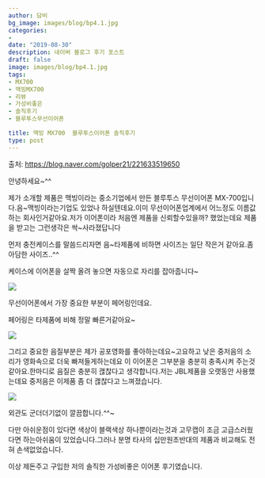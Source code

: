 ```yaml
---
author: 담비
bg_image: images/blog/bp4.1.jpg
categories:
- 
date: "2019-08-30"
description: 네이버 블로그 후기 포스트
draft: false
image: images/blog/bp4.1.jpg
tags:
- MX700
- 맥빙MX700
- 리뷰 
- 가성비좋은
- 솔직후기
- 블루투스무선이어폰

title: 맥빙 MX700  블루투스이어폰 솔직후기
type: post
---
```


출처: https://blog.naver.com/golper21/221633519650

안녕하세요~^^

제가 소개할 제품은 맥빙이라는 중소기업에서 만든 블루투스 무선이어폰 MX-700입니다.음~맥빙이라는기업도 있었나 하실텐데요.이미 무선이어폰업계에서 어느정도 이름값하는 회사인거같아요.저가 이어폰이라 처음엔 제품을 신뢰할수있을까? 했었는데요 제품을 받고는 그런생각은 싹~사라졌답니다

먼저 충전케이스를 말씀드리자면 음~타제품에 비하면 사이즈는 일단 작은거 같아요.좀  아담한 사이즈..^^

케이스에 이어폰을 살짝 올려 놓으면 자동으로 자리를 잡아줍니다~

![](/images/blog/bp4.2.jpg)

무선이어폰에서 가장 중요한 부분이 페어링인데요.

페어링은 타제품에 비해 정말 빠른거같아요~

![](/images/blog/bp4.3.jpg)

그리고 중요한 음질부분은 제가 공포영화를 좋아하는데요~고요하고 낮은 중저음의 소리가 영화속으로 더욱 빠져들게하는데요 이 이어폰은 그부분을 충분히 충족시켜 주는것같아요.한마디로 음질은  충분히  괞찮다고 생각합니다.저는 JBL제품을 오랫동안 사용했는데요 중저음은 이제품 좀 더 괞찮다고 느껴졌습니다.

![](/images/blog/bp4.4.jpg)

외관도 군더더기없이 깔끔합니다.^^~

다만 아쉬운점이 있다면 색상이 블랙색상 하나뿐이라는것과 고무캡이 조금 고급스러웠다면 하는아쉬움이 있었습니다.그러나 분명 타사의 십만원초반대의 제품과 비교해도 전혀 손색없었습니다.

이상 제돈주고 구입한 저의 솔직한 가성비좋은 이어폰 후기였습니다.
